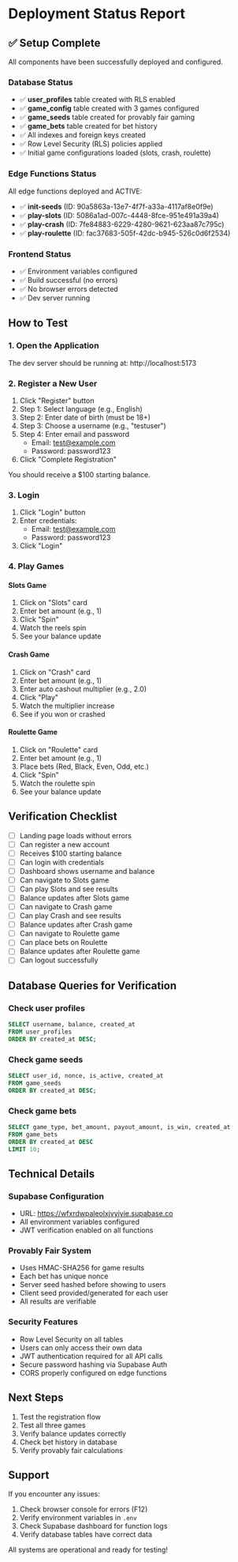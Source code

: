 # Deployment Status Report

## ✅ Setup Complete

All components have been successfully deployed and configured.

### Database Status
- ✅ **user_profiles** table created with RLS enabled
- ✅ **game_config** table created with 3 games configured
- ✅ **game_seeds** table created for provably fair gaming
- ✅ **game_bets** table created for bet history
- ✅ All indexes and foreign keys created
- ✅ Row Level Security (RLS) policies applied
- ✅ Initial game configurations loaded (slots, crash, roulette)

### Edge Functions Status
All edge functions deployed and ACTIVE:
- ✅ **init-seeds** (ID: 90a5863a-13e7-4f7f-a33a-4117af8e0f9e)
- ✅ **play-slots** (ID: 5086a1ad-007c-4448-8fce-951e491a39a4)
- ✅ **play-crash** (ID: 7fe84883-6229-4280-9621-623aa87c795c)
- ✅ **play-roulette** (ID: fac37683-505f-42dc-b945-526c0d6f2534)

### Frontend Status
- ✅ Environment variables configured
- ✅ Build successful (no errors)
- ✅ No browser errors detected
- ✅ Dev server running

## How to Test

### 1. Open the Application
The dev server should be running at: http://localhost:5173

### 2. Register a New User
1. Click "Register" button
2. Step 1: Select language (e.g., English)
3. Step 2: Enter date of birth (must be 18+)
4. Step 3: Choose a username (e.g., "testuser")
5. Step 4: Enter email and password
   - Email: test@example.com
   - Password: password123
6. Click "Complete Registration"

You should receive a $100 starting balance.

### 3. Login
1. Click "Login" button
2. Enter credentials:
   - Email: test@example.com
   - Password: password123
3. Click "Login"

### 4. Play Games

#### Slots Game
1. Click on "Slots" card
2. Enter bet amount (e.g., 1)
3. Click "Spin"
4. Watch the reels spin
5. See your balance update

#### Crash Game
1. Click on "Crash" card
2. Enter bet amount (e.g., 1)
3. Enter auto cashout multiplier (e.g., 2.0)
4. Click "Play"
5. Watch the multiplier increase
6. See if you won or crashed

#### Roulette Game
1. Click on "Roulette" card
2. Enter bet amount (e.g., 1)
3. Place bets (Red, Black, Even, Odd, etc.)
4. Click "Spin"
5. Watch the roulette spin
6. See your balance update

## Verification Checklist

- [ ] Landing page loads without errors
- [ ] Can register a new account
- [ ] Receives $100 starting balance
- [ ] Can login with credentials
- [ ] Dashboard shows username and balance
- [ ] Can navigate to Slots game
- [ ] Can play Slots and see results
- [ ] Balance updates after Slots game
- [ ] Can navigate to Crash game
- [ ] Can play Crash and see results
- [ ] Balance updates after Crash game
- [ ] Can navigate to Roulette game
- [ ] Can place bets on Roulette
- [ ] Balance updates after Roulette game
- [ ] Can logout successfully

## Database Queries for Verification

### Check user profiles
```sql
SELECT username, balance, created_at
FROM user_profiles
ORDER BY created_at DESC;
```

### Check game seeds
```sql
SELECT user_id, nonce, is_active, created_at
FROM game_seeds
ORDER BY created_at DESC;
```

### Check game bets
```sql
SELECT game_type, bet_amount, payout_amount, is_win, created_at
FROM game_bets
ORDER BY created_at DESC
LIMIT 10;
```

## Technical Details

### Supabase Configuration
- URL: https://wfxrdwpaleolxjvyiyie.supabase.co
- All environment variables configured
- JWT verification enabled on all functions

### Provably Fair System
- Uses HMAC-SHA256 for game results
- Each bet has unique nonce
- Server seed hashed before showing to users
- Client seed provided/generated for each user
- All results are verifiable

### Security Features
- Row Level Security on all tables
- Users can only access their own data
- JWT authentication required for all API calls
- Secure password hashing via Supabase Auth
- CORS properly configured on edge functions

## Next Steps

1. Test the registration flow
2. Test all three games
3. Verify balance updates correctly
4. Check bet history in database
5. Verify provably fair calculations

## Support

If you encounter any issues:
1. Check browser console for errors (F12)
2. Verify environment variables in `.env`
3. Check Supabase dashboard for function logs
4. Verify database tables have correct data

All systems are operational and ready for testing!
